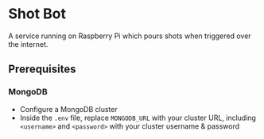 # Shot Bot

A service running on Raspberry Pi which pours shots when triggered over the internet.

## Prerequisites

### MongoDB
- Configure a MongoDB cluster
- Inside the `.env` file, replace `MONGODB_URL` with your cluster URL, including `<username>` and `<password>` with your cluster username & password
